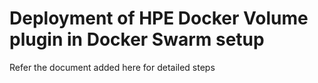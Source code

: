 # Deployment of HPE Docker Volume plugin in Docker Swarm setup
Refer the document added here for detailed steps
